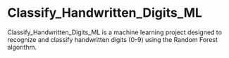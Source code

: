 # Classify_Handwritten_Digits_ML
Classify_Handwritten_Digits_ML is a machine learning project designed to recognize and classify handwritten digits (0-9) using the Random Forest algorithm.
